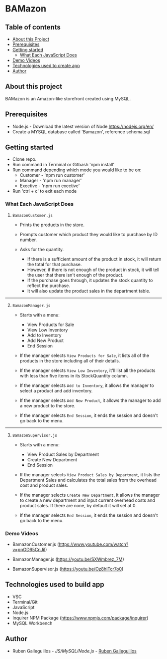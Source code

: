 # BAMazon

## Table of contents
  * [About this Project](#about-this-project)
  * [Prerequisites](#prerequisites)
  * [Getting started](#contribute)
    * [What Each JavaScript Does](#what-it-does)
  * [Demo Videos](#demos)
  * [Technologies used to create app](#technologies-used)
  * [Author](#author)
  

## <a name="about-this-project"></a> About this project

<p>BAMazon is an Amazon-like storefront created using MySQL. </p>

## <a name="prerequisites"></a> Prerequisites

- Node.js - Download the latest version of Node https://nodejs.org/en/
- Create a MYSQL database called 'Bamazon', reference schema.sql

## <a name="contribute"></a> Getting started

- Clone repo.
- Run command in Terminal or Gitbash 'npm install'
- Run command depending which mode you would like to be on:
    * Customer - 'npm run customer'
    * Manager - 'npm run manager'
    * Exective - 'npm run exective'
- Run 'ctrl + c' to exit each mode

### <a name="what-it-does"></a> What Each JavaScript Does

1. `BamazonCustomer.js`

    * Prints the products in the store.

    * Prompts customer which product they would like to purchase by ID number.

    * Asks for the quantity.

      * If there is a sufficient amount of the product in stock, it will return the total for that purchase.
      * However, if there is not enough of the product in stock, it will tell the user that there isn't enough of the product.
      * If the purchase goes through, it updates the stock quantity to reflect the purchase.
      * It will also update the product sales in the department table.

-----------------------

2. `BamazonManager.js`

    * Starts with a menu:
        * View Products for Sale
        * View Low Inventory
        * Add to Inventory
        * Add New Product
        * End Session

    * If the manager selects `View Products for Sale`, it lists all of the products in the store including all of their details.

    * If the manager selects `View Low Inventory`, it'll list all the products with less than five items in its StockQuantity column.

    * If the manager selects `Add to Inventory`, it allows the manager to select a product and add inventory.

    * If the manager selects `Add New Product`, it allows the manager to add a new product to the store.

    * If the manager selects `End Session`, it ends the session and doesn't go back to the menu.

-----------------------

3. `BamazonSupervisor.js`

    * Starts with a menu:
        * View Product Sales by Department
        * Create New Department
        * End Session

    * If the manager selects `View Product Sales by Department`, it lists the Department Sales and calculates the total sales from the overhead cost and product sales.

    * If the manager selects `Create New Department`, it allows the manager to create a new department and input current overhead costs and product sales. If there are none, by default it will set at 0.

    * If the manager selects `End Session`, it ends the session and doesn't go back to the menu.

### <a name="demos"></a> Demo Videos

* BamazonCustomer.js (https://www.youtube.com/watch?v=ppOD65CnJiI)

* BamazonManager.js (https://youtu.be/SXWmbrez_7M)

* BamazonSupervisor.js (https://youtu.be/Oz8hITcr7o0)

## <a name="technologies-used"></a> Technologies used to build app

  * VSC
  * Terminal/Git
  * JavaScript
  * Node.js 
  * Inquirer NPM Package (https://www.npmjs.com/package/inquirer)
  * MySQL Workbench

## <a name="author"></a> Author

* Ruben Galleguillos - *JS/MySQL/Node.js* - [Ruben Galleguillos](https://github.com/rhgcodes)
